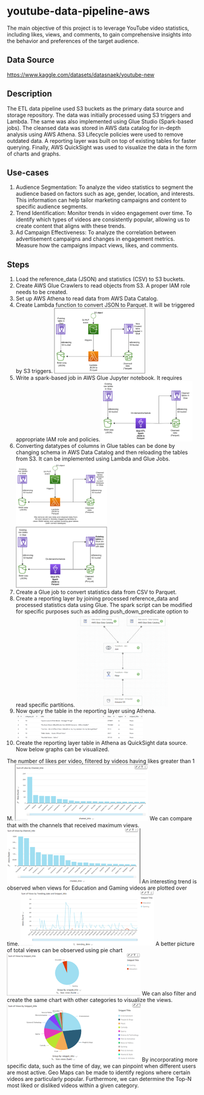 # youtube-data-pipeline-aws

The main objective of this project is to leverage YouTube video statistics, including likes, views, and comments, to gain comprehensive insights into the behavior and preferences of the target audience.

## Data Source
https://www.kaggle.com/datasets/datasnaek/youtube-new

## Description
The ETL data pipeline used S3 buckets as the primary data source and storage repository. The data was initially processed using S3 triggers and Lambda. The same was also implemented using Glue Studio (Spark-based jobs). The cleansed data was stored in AWS data catalog for in-depth analysis using AWS Athena. S3 Lifecycle policies were used to remove outdated data. A reporting layer was built on top of existing tables for faster querying. Finally, AWS QuickSight was used to visualize the data in the form of charts and graphs.

## Use-cases
1. Audience Segmentation: To analyze the video statistics to segment the audience based on factors such as age, gender, location, and interests. This information can help tailor marketing campaigns and content to specific audience segments.
2. Trend Identification: Monitor trends in video engagement over time. To identify which types of videos are consistently popular, allowing us to create content that aligns with these trends. 
3. Ad Campaign Effectiveness: To analyze the correlation between advertisement campaigns and changes in engagement metrics. Measure how the campaigns impact views, likes, and comments.

## Steps
1. Load the reference_data (JSON) and statistics (CSV) to S3 buckets.
2. Create AWS Glue Crawlers to read objects from S3. A proper IAM role needs to be created.
3. Set up AWS Athena to read data from AWS Data Catalog.
4. Create Lambda function to convert JSON to Parquet. It will be triggered by S3 triggers.
    <img src="/img/json-parquet-lambda-s3-trigger.png" width="50%" >
5. Write a spark-based job in AWS Glue Jupyter notebook. It requires appropriate IAM role and policies.
    <img src="/img/json-parquet-glue.png" width="50%" >
6. Converting datatypes of columns in Glue tables can be done by changing schema in AWS Data Catalog and then reloading the tables from S3. It can be implemented using Lambda and Glue Jobs.
    <img src="/img/json-parquet-lambda-s3-trigger-schema-update.png" width="50%" >
    <img src="/img/json-parquet-glue-schema-update.png" width="50%" >
7. Create a Glue job to convert statistics data from CSV to Parquet. 
8. Create a reporting layer by joining processed reference_data and processed statistics data using Glue. The spark script can be modified for specific purposes such as adding push_down_predicate option to read specific partitions.
    <img src="/img/reporting-layer-glue.png" width="50%" >
9. Now query the table in the reporting layer using Athena.
    <img src="/img/reporting-layer-athena.png" width="70%" >
10. Create the reporting layer table in Athena as QuickSight data source. 
Now below graphs can be visualized.

The number of likes per video, filtered by videos having likes greater than 1 M.
    <img src="/img/data-vis-1.png" width="70%" >
We can compare that with the channels that received maximum views.
    <img src="/img/data-vis-2.png" width="70%" >
An interesting trend is observed when views for Education and Gaming videos are plotted over time.
    <img src="/img/data-vis-3.png" width="70%" >
A better picture of total views can be observed using pie chart
    <img src="/img/data-vis-4.png" width="70%" >
We can also filter and create the same chart with other categories to visualize the views.
    <img src="/img/data-vis-5.png" width="70%" >
By incorporating more specific data, such as the time of day, we can pinpoint when different users are most active. Geo Maps can be made to identify regions where certain videos are particularly popular. Furthermore, we can determine the Top-N most liked or disliked videos within a given category.



